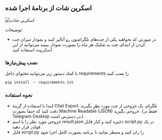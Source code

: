 <!-- ABOUT THE PROJECT -->
## اسکرین شات از برنامهٔ اجرا شده

![اسکرین شات](https://user-images.githubusercontent.com/51531010/208266235-f50d1399-8e15-4338-a16b-5a41408903f0.jpg)

توضیحات:
* در صورتی که بخواهید یکی از چت‌های تلگرام‌تون رو آنالیز کنید و نمودار میزان چت کردن از ابتدای چت به تفکیک هر ماه را بصورت نمودار ببینید می‌توانید از این اسکریپت استفاده کنید

### نصب پیش‌نیازها

با کمک دستور زیر می‌توانید محتوای داخل requirements را نصب کنید
  ```sh
  pip install -r requirements.txt
  ```

### نحوه استفاده

* ابتدا با استفاده از گزینهٔ Chat Export تلگرام، یک خروجی از چت مورد نظر بگیرید. دقت کنید که حتما بصورت Machine Readable (JSON) خروجی بگیرید. (فقط در Telegram Desktop در دسترس است.)
* خروجی مورد نظر را با اسم result.json ذخیره کنید و کنار فایل script.py در یک فولدر قرار دهید
* فایل script.py را ران کنید و منتظر بمانید تا برنامه بصورت کامل اجرا شود
